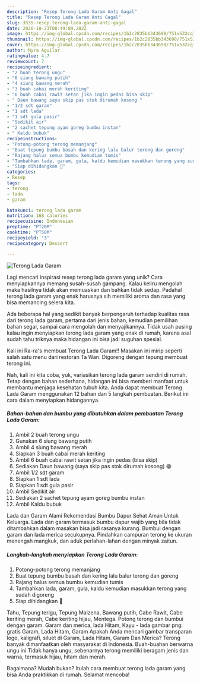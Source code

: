 ```yaml
---
description: "Resep Terong Lada Garam Anti Gagal"
title: "Resep Terong Lada Garam Anti Gagal"
slug: 3535-resep-terong-lada-garam-anti-gagal
date: 2020-10-23T08:49:09.202Z
image: https://img-global.cpcdn.com/recipes/1b2c2835bb343698/751x532cq70/terong-lada-garam-foto-resep-utama.jpg
thumbnail: https://img-global.cpcdn.com/recipes/1b2c2835bb343698/751x532cq70/terong-lada-garam-foto-resep-utama.jpg
cover: https://img-global.cpcdn.com/recipes/1b2c2835bb343698/751x532cq70/terong-lada-garam-foto-resep-utama.jpg
author: Myra Aguilar
ratingvalue: 4.7
reviewcount: 7
recipeingredient:
- "2 buah terong ungu"
- "6 siung bawang putih"
- "4 siung bawang merah"
- "3 buah cabai merah keriting"
- "6 buah cabai rawit setan jika ingin pedas bisa skip"
- " Daun bawang saya skip pas stok dirumah kosong "
- "1/2 sdt garam"
- "1 sdt lada"
- "1 sdt gula pasir"
- "Sedikit air"
- "2 sachet tepung ayam goreg bumbu instan"
- " Kaldu bubuk"
recipeinstructions:
- "Potong-potong terong memanjang"
- "Buat tepung bumbu basah dan kering lalu balur terong dan goreng"
- "Rajang halus semua bumbu kemudian tumis"
- "Tambahkan lada, garam, gula, kaldu kemudian masukkan terong yang sudah digoreng"
- "Siap dihidangkan 🤤"
categories:
- Resep
tags:
- terong
- lada
- garam

katakunci: terong lada garam 
nutrition: 168 calories
recipecuisine: Indonesian
preptime: "PT20M"
cooktime: "PT50M"
recipeyield: "3"
recipecategory: Dessert

---
```



![Terong Lada Garam](https://img-global.cpcdn.com/recipes/1b2c2835bb343698/751x532cq70/terong-lada-garam-foto-resep-utama.jpg)

Lagi mencari inspirasi resep terong lada garam yang unik? Cara menyiapkannya memang susah-susah gampang. Kalau keliru mengolah maka hasilnya tidak akan memuaskan dan bahkan tidak sedap. Padahal terong lada garam yang enak harusnya sih memiliki aroma dan rasa yang bisa memancing selera kita.

Ada beberapa hal yang sedikit banyak berpengaruh terhadap kualitas rasa dari terong lada garam, pertama dari jenis bahan, kemudian pemilihan bahan segar, sampai cara mengolah dan menyajikannya. Tidak usah pusing kalau ingin menyiapkan terong lada garam yang enak di rumah, karena asal sudah tahu triknya maka hidangan ini bisa jadi suguhan spesial.

Kali ini Ra-ra&#39;s membuat Terong Lada Garam!! Masakan ini mirip seperti salah satu menu dari restoran Ta Wan. Digoreng dengan tepung membuat terong ini.


Nah, kali ini kita coba, yuk, variasikan terong lada garam sendiri di rumah. Tetap dengan bahan sederhana, hidangan ini bisa memberi manfaat untuk membantu menjaga kesehatan tubuh kita. Anda dapat membuat Terong Lada Garam menggunakan 12 bahan dan 5 langkah pembuatan. Berikut ini cara dalam menyiapkan hidangannya.

<!--inarticleads1-->

##### Bahan-bahan dan bumbu yang dibutuhkan dalam pembuatan Terong Lada Garam:

1. Ambil 2 buah terong ungu
1. Gunakan 6 siung bawang putih
1. Ambil 4 siung bawang merah
1. Siapkan 3 buah cabai merah keriting
1. Ambil 6 buah cabai rawit setan jika ingin pedas (bisa skip)
1. Sediakan  Daun bawang (saya skip pas stok dirumah kosong) 😁
1. Ambil 1/2 sdt garam
1. Siapkan 1 sdt lada
1. Siapkan 1 sdt gula pasir
1. Ambil Sedikit air
1. Sediakan 2 sachet tepung ayam goreg bumbu instan
1. Ambil  Kaldu bubuk


Lada dan Garam Alami Rekomendasi Bumbu Dapur Sehat Aman Untuk Keluarga. Lada dan garam termasuk bumbu dapur wajib yang bila tidak ditambahkan dalam masakan bisa jadi rasanya kurang. Bumbui dengan garam dan lada merica secukupnya. Pindahkan campuran terong ke ukuran menengah mangkuk, dan aduk perlahan-lahan dengan minyak zaitun. 

<!--inarticleads2-->

##### Langkah-langkah menyiapkan Terong Lada Garam:

1. Potong-potong terong memanjang
1. Buat tepung bumbu basah dan kering lalu balur terong dan goreng
1. Rajang halus semua bumbu kemudian tumis
1. Tambahkan lada, garam, gula, kaldu kemudian masukkan terong yang sudah digoreng
1. Siap dihidangkan 🤤


Tahu, Tepung terigu, Tepung Maizena, Bawang putih, Cabe Rawit, Cabe keriting merah, Cabe keriting hijau, Mentega. Potong terong dan bumbui dengan garam. Garam dan merica, lada Hitam, Kayu - lada gambar png: gratis Garam, Lada Hitam, Garam Apakah Anda mencari gambar transparan logo, kaligrafi, siluet di Garam, Lada Hitam, Garam Dan Merica? Terong banyak dimanfaatkan oleh masyarakat di Indonesia. Buah-buahan berwarna ungu ini Tidak hanya ungu, sebenarnya terong memiliki beragam jenis dan warna, termasuk hijau, hitam dan merah. 

Bagaimana? Mudah bukan? Itulah cara membuat terong lada garam yang bisa Anda praktikkan di rumah. Selamat mencoba!
